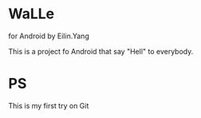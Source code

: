 WaLLe
=====

for Android by Eilin.Yang


This is a project fo Android that say "Hell" to everybody.


 PS
=====
 This is my first try on Git
